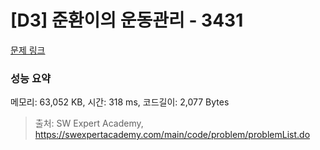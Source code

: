 # [D3] 준환이의 운동관리 - 3431 

[문제 링크](https://swexpertacademy.com/main/code/problem/problemDetail.do?contestProbId=AWE_ZXcqAAMDFAV2) 

### 성능 요약

메모리: 63,052 KB, 시간: 318 ms, 코드길이: 2,077 Bytes



> 출처: SW Expert Academy, https://swexpertacademy.com/main/code/problem/problemList.do